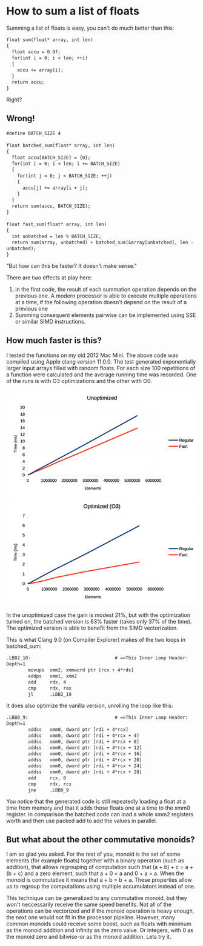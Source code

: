 How to sum a list of floats
=============================

Summing a list of floats is easy, you can't do much better than this:

~~~
float sum(float* array, int len)
{
  float accu = 0.0f;
  for(int i = 0; i < len; ++i)
  {
    accu += array[i];
  }
  return accu;
}
~~~

Right?

Wrong!
--------
~~~
#define BATCH_SIZE 4 

float batched_sum(float* array, int len)
{
  float accu[BATCH_SIZE] = {0};
  for(int i = 0; i < len; i += BATCH_SIZE)
  {
    for(int j = 0; j < BATCH_SIZE; ++j)
    {
      accu[j] += array[i + j];
    }
  }
  return sum(accu, BATCH_SIZE);
}

float fast_sum(float* array, int len)
{
  int unbatched = len % BATCH_SIZE;
  return sum(array, unbatched) + batched_sum(&array[unbatched], len - unbatched);
}
~~~

"But how can this be faster? It doesn't make sense."

There are two effects at play here: 
  1) in the first code, the result of each summation operation depends on the previous one.
     A modern processor is able to execute multiple operations at a time, if the following operation doesn't depend on the result of a previous one
  2) Summing consequent elements pairwise can be implemented using SSE or similar SIMD instructions. 

How much faster is this?
--------------------------
I tested the functions on my old 2012 Mac Mini. The above code was compiled using Apple clang version 11.0.0.
The test generated exponentially larger input arrays filled with random floats. For each size 100 repetitions of a function
were calculated and the average running time was recorded. One of the runs is with O3 optimizations and the other with O0.

![Results with O0](O0.png)
![Results with O3](O3.png)

In the unoptimized case the gain is modest 21%, but with the optimization turned on, the batched version is 63% faster (takes only 37% of the time). The optimized version is able to benefit from the SIMD vectorization.

This is what Clang 9.0 (on Compiler Explorer) makes of the two loops in batched_sum:
~~~
.LBB2_10:                               # =>This Inner Loop Header: Depth=1
        movups  xmm2, xmmword ptr [rcx + 4*rdx]
        addps   xmm1, xmm2
        add     rdx, 4
        cmp     rdx, rax
        jl      .LBB2_10
~~~

It does also optimize the vanilla version, unrolling the loop like this:
~~~
.LBB0_9:                                # =>This Inner Loop Header: Depth=1
        addss   xmm0, dword ptr [rdi + 4*rcx]
        addss   xmm0, dword ptr [rdi + 4*rcx + 4]
        addss   xmm0, dword ptr [rdi + 4*rcx + 8]
        addss   xmm0, dword ptr [rdi + 4*rcx + 12]
        addss   xmm0, dword ptr [rdi + 4*rcx + 16]
        addss   xmm0, dword ptr [rdi + 4*rcx + 20]
        addss   xmm0, dword ptr [rdi + 4*rcx + 24]
        addss   xmm0, dword ptr [rdi + 4*rcx + 28]
        add     rcx, 8
        cmp     rdx, rcx
        jne     .LBB0_9
~~~
You notice that the generated code is still repeatedly loading a float at a time from memory and that it adds those floats one at a time to the xmm0 register. In comparison the batched code can load a whole xmm2 registers worth and then use packed add to add the values in parallel. 


But what about the other commutative monoids?
----------------------------------------------
I am so glad you asked. For the rest of you, monoid is the set of some elements (for example floats) together with a binary operation (such as addition), that allows regrouping of computation such that (a + b) + c = a + (b + c) and a zero element, such that a + 0 = a and 0 + a = a. When the monoid is commutative it means that a + b = b + a. These properties allow us to regroup the computations using multiple accumulators instead of one.

This technique can be generalized to any commutative monoid, but they won't neccessarily receive the same speed benefits. Not all of the operations can be vectorized and if the monoid operation is heavy enough, the next one would not fit in the processor pipeline. However, many common monoids could receive some boost, such as floats with minimum as the monoid addition and infinity as the zero value. Or integers, with 0 as the monoid zero and bitwise-or as the monoid addition. Lets try it.
